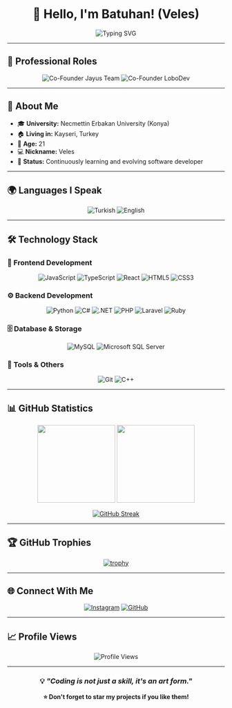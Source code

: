 <div align="center">
  
# 👋 Hello, I'm Batuhan! (Veles)

<img src="https://readme-typing-svg.herokuapp.com?font=Fira+Code&weight=600&size=28&duration=4000&pause=1000&color=FF6B6B&center=true&vCenter=true&random=false&width=600&lines=Full+Stack+Developer;Problem+Solver;Code+Enthusiast;Always+Learning..." alt="Typing SVG" />

</div>

---

## 🏢 Professional Roles

<div align="center">

![Co-Founder Jayus Team](https://img.shields.io/badge/Co--Founder-Jayus%20Team-FF6B6B?style=for-the-badge&logo=team&logoColor=white)
![Co-Founder LoboDev](https://img.shields.io/badge/Co--Founder-LoboDev-4A90E2?style=for-the-badge&logo=code&logoColor=white)

</div>

---

## 🚀 About Me

- 🎓 **University:** Necmettin Erbakan University (Konya)
- 🏠 **Living in:** Kayseri, Turkey
- 🎂 **Age:** 21
- 💻 **Nickname:** Veles
- 🌟 **Status:** Continuously learning and evolving software developer

---

## 🌍 Languages I Speak

<div align="center">

![Turkish](https://img.shields.io/badge/🇹🇷_Turkish-Native-red?style=for-the-badge)
![English](https://img.shields.io/badge/🇺🇸_English-Fluent-blue?style=for-the-badge)

</div>

---

## 🛠️ Technology Stack

### 🎨 Frontend Development
<div align="center">

![JavaScript](https://img.shields.io/badge/JavaScript-F7DF1E?style=for-the-badge&logo=javascript&logoColor=black)
![TypeScript](https://img.shields.io/badge/TypeScript-007ACC?style=for-the-badge&logo=typescript&logoColor=white)
![React](https://img.shields.io/badge/React-20232A?style=for-the-badge&logo=react&logoColor=61DAFB)
![HTML5](https://img.shields.io/badge/HTML5-E34F26?style=for-the-badge&logo=html5&logoColor=white)
![CSS3](https://img.shields.io/badge/CSS3-1572B6?style=for-the-badge&logo=css3&logoColor=white)

</div>

### ⚙️ Backend Development
<div align="center">

![Python](https://img.shields.io/badge/Python-3776AB?style=for-the-badge&logo=python&logoColor=white)
![C#](https://img.shields.io/badge/C%23-239120?style=for-the-badge&logo=c-sharp&logoColor=white)
![.NET](https://img.shields.io/badge/.NET-5C2D91?style=for-the-badge&logo=.net&logoColor=white)
![PHP](https://img.shields.io/badge/PHP-777BB4?style=for-the-badge&logo=php&logoColor=white)
![Laravel](https://img.shields.io/badge/Laravel-FF2D20?style=for-the-badge&logo=laravel&logoColor=white)
![Ruby](https://img.shields.io/badge/Ruby-CC342D?style=for-the-badge&logo=ruby&logoColor=white)

</div>

### 🗄️ Database & Storage
<div align="center">

![MySQL](https://img.shields.io/badge/MySQL-00000F?style=for-the-badge&logo=mysql&logoColor=white)
![Microsoft SQL Server](https://img.shields.io/badge/Microsoft%20SQL%20Server-CC2927?style=for-the-badge&logo=microsoft%20sql%20server&logoColor=white)

</div>

### 🔧 Tools & Others
<div align="center">

![Git](https://img.shields.io/badge/Git-F05032?style=for-the-badge&logo=git&logoColor=white)
![C++](https://img.shields.io/badge/C++-00599C?style=for-the-badge&logo=c%2B%2B&logoColor=white)

</div>

---

## 📊 GitHub Statistics

<div align="center">
  
<img height="180em" src="https://github-readme-stats.vercel.app/api?username=Veleslobo&show_icons=true&theme=radical&include_all_commits=true&count_private=true"/>
<img height="180em" src="https://github-readme-stats.vercel.app/api/top-langs/?username=Veleslobo&layout=compact&langs_count=7&theme=radical"/>

</div>

<div align="center">
  
[![GitHub Streak](https://streak-stats.demolab.com/?user=Veleslobo&theme=radical)](https://git.io/streak-stats)

</div>

---

## 🏆 GitHub Trophies

<div align="center">
  
[![trophy](https://github-profile-trophy.vercel.app/?username=Veleslobo&theme=radical&row=1&column=6)](https://github.com/ryo-ma/github-profile-trophy)

</div>

---

## 🌐 Connect With Me

<div align="center">

[![Instagram](https://img.shields.io/badge/Instagram-E4405F?style=for-the-badge&logo=instagram&logoColor=white)](https://instagram.com/veleslobo)
[![GitHub](https://img.shields.io/badge/GitHub-100000?style=for-the-badge&logo=github&logoColor=white)](https://github.com/Veleslobo)

</div>

---

## 📈 Profile Views

<div align="center">
  
![Profile Views](https://komarev.com/ghpvc/?username=Veleslobo&color=red&style=flat-square&label=Profile+Views)

</div>

---

<div align="center">
  
### 💡 *"Coding is not just a skill, it's an art form."*

**⭐ Don't forget to star my projects if you like them!**

</div>
